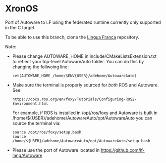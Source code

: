 # XronOS
Port of Autoware to LF using the federated runtime currently only supported in the C target.

To be able to use this branch, clone the [Lingua Franca](https://github.com/icyphy/lingua-franca) repository.

Note: 

- Please change AUTOWARE_HOME in include/CMakeListsExtension.txt to reflect your top-level AutowareAuto folder. You can do this by changing the follwoing line:
  
      set(AUTOWARE_HOME /home/$ENV{USER}/adehome/AutowareAuto)
  
- Make sure the terminal is properly sourced for _both_ ROS and Autoware. See
      
      https://docs.ros.org/en/foxy/Tutorials/Configuring-ROS2-Environment.html
  
  For example, if ROS is installed in /opt/ros/foxy and Autoware is built in /home/${USER}/adehome/AutowareAuto/opt/AutowareAuto you can source the terminal via:
  
      source /opt/ros/foxy/setup.bash
      source /home/${USER}/adehome/AutowareAuto/opt/AutowareAuto/setup.bash
  
 - Please use the port of Autoware located in https://github.com/lf-lang/Autoware
